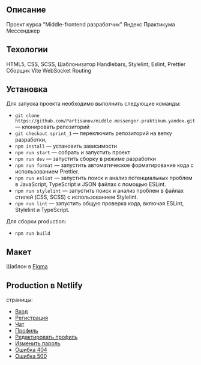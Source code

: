 ## Описание

Проект курса "Middle-frontend разработчик" Яндекс Практикума
Мессенджер

## Техологии

HTML5, CSS, SCSS,
Шаблонизатор Handlebars,
Stylelint, Eslint, Prettier
Сборщик Vite
WebSocket
Routing

## Установка

Для запуска проекта необходимо выполнить следующие команды:

- `git clone https://github.com/Partisanov/middle.messenger.praktikum.yandex.git` — клонировать репозиторий
- `git checkout sprint_1` — переключить репозиторий на ветку разработки,
- `npm install` — установить зависимости
- `npm run start` — собрать и запустить проект
- `npm run dev` — запустить сборку в режиме разработки
- `npm run format` — запустить автоматическое форматирование кода с использованием Prettier.
- `npm run eslint` — запустить поиск и анализ потенциальных проблем в JavaScript, TypeScript и JSON файлах с помощью
  ESLint.
- `npm run stylelint` — запустить поиск и анализ проблем в файлах стилей (CSS, SCSS) с использованием Stylelint.
- `npm run lint` — запустить общую проверка кода, включая ESLint, Stylelint и TypeScript.

Для сборки production:

- `npm run build`

## Макет

Шаблон в [Figma](https://www.figma.com/file/jF5fFFzgGOxQeB4CmKWTiE/Chat_external_link?node-id=0%3A1)

## Production в Netlify

страницы:

- [Вход](https://super-kulfi-023af6.netlify.app/sign-in)
- [Регистрация](https://super-kulfi-023af6.netlify.app/sign-up)
- [Чат](https://super-kulfi-023af6.netlify.app/messenger)
- [Профиль](https://super-kulfi-023af6.netlify.app/settings)
- [Редактировать профиль](https://super-kulfi-023af6.netlify.app/editProfile)
- [Изменить пароль](https://super-kulfi-023af6.netlify.app/changePassword)
- [Ошибка 404](https://super-kulfi-023af6.netlify.app/pageNotFound)
- [Ошибка 500](https://super-kulfi-023af6.netlify.app/internalError)
